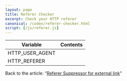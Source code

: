 ```yaml
---
layout: page
title: Referer Checker
excerpt: Check your HTTP referer
canonical: /codex/referer-checker.html
script: [/js/referer.js]
---
```

<div class="table-responsive">
  <table class="table">
    <thead>
      <tr>
        <th>Variable</th>
        <th>Contents</th>
      </tr>
    </thead>
    <tbody>
      <tr>
        <td class="left-align">HTTP_USER_AGENT</td>
        <td id="user-agent" class="left-align"></td>
      </tr>
      <tr>
        <td class="left-align">HTTP_REFERER</td>
        <td id="referer" class="left-align"></td>
      </tr>
    </tbody>
  </table>
</div>

Back to the article:
  <q><a href="{{ '/article/referer-suppressor.html' | prepend: site.baseurl }}">Referer Suppressor for external link</a></q>
